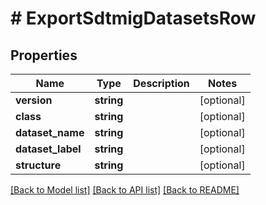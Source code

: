 # # ExportSdtmigDatasetsRow

## Properties

Name | Type | Description | Notes
------------ | ------------- | ------------- | -------------
**version** | **string** |  | [optional]
**class** | **string** |  | [optional]
**dataset_name** | **string** |  | [optional]
**dataset_label** | **string** |  | [optional]
**structure** | **string** |  | [optional]

[[Back to Model list]](../../README.md#models) [[Back to API list]](../../README.md#endpoints) [[Back to README]](../../README.md)
